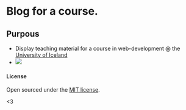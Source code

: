 # Blog for a course.

## Purpous

- Display teaching material for a course in web-development @ the [University of Iceland](http://hi.is)
- ![](http://upload.wikimedia.org/wikipedia/commons/c/c8/Main_building_university_of_iceland.JPG)

#### License

Open sourced under the [MIT license](LICENSE.md).

<3
